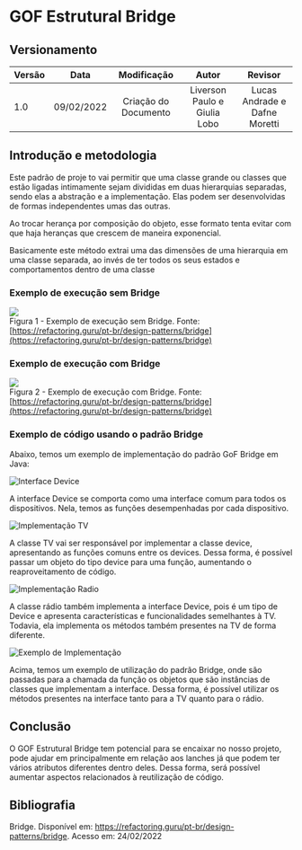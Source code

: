 # GOF Estrutural Bridge

## Versionamento

| Versão | Data       | Modificação          | Autor                        |Revisor|
| ------ | :--------: | :------------------: | :--------------------------: | :---: |
| 1.0    | 09/02/2022 | Criação do Documento | Liverson Paulo e Giulia Lobo | Lucas Andrade e Dafne Moretti |

## Introdução e metodologia

Este padrão de proje to vai permitir que uma classe grande ou classes que estão ligadas intimamente sejam divididas em duas hierarquias separadas, sendo elas a abstração e a implementação. Elas podem ser  desenvolvidas de formas independentes umas das outras.

Ao trocar herança por composição do objeto, esse formato tenta evitar com que haja heranças que crescem de maneira exponencial.

Basicamente este método extrai uma das dimensões de uma hierarquia em uma classe separada, ao invés de ter todos os seus estados e comportamentos dentro de uma classe

### Exemplo de execução sem Bridge

![](../../assets/images/bridgept1.png)
</br> Figura 1 - Exemplo de execução sem Bridge. Fonte: [https://refactoring.guru/pt-br/design-patterns/bridge](https://refactoring.guru/pt-br/design-patterns/bridge)

### Exemplo de execução com Bridge

![](../../assets/images/bridgept2.png)
</br> Figura 2 - Exemplo de execução com Bridge. Fonte: [https://refactoring.guru/pt-br/design-patterns/bridge](https://refactoring.guru/pt-br/design-patterns/bridge)

### Exemplo de código usando o padrão Bridge

Abaixo, temos um exemplo de implementação do padrão GoF Bridge em Java:

![Interface Device](../../assets/images/deviceInterface.png)

A interface Device se comporta como uma interface comum para todos os dispositivos. Nela, temos as funções desempenhadas por cada dispositivo.

![Implementação TV](../../assets/images/tvImplementation.png)

A classe TV vai ser responsável por implementar a classe device, apresentando as funções comuns entre os devices. Dessa forma, é possível passar um objeto do tipo device para uma função, aumentando o reaproveitamento de código.

![Implementação Radio](../../assets/images/radioImplementation.png)

A classe rádio também implementa a interface Device, pois é um tipo de Device e apresenta características e funcionalidades semelhantes à TV. Todavia, ela implementa os métodos também presentes na TV de forma diferente. 

![Exemplo de Implementação](../../assets/images/implementationExample.png)

Acima, temos um exemplo de utilização do padrão Bridge, onde são passadas para a chamada da função os objetos que são instâncias de classes que implementam a interface. Dessa forma, é possível utilizar os métodos presentes na interface tanto para a TV quanto para o rádio.

## Conclusão

O GOF Estrutural Bridge tem potencial para se encaixar no nosso projeto, pode ajudar em principalmente em relação aos lanches já que podem ter vários atributos diferentes dentro deles. Dessa forma, será possível aumentar aspectos relacionados à reutilização de código.

## Bibliografia

Bridge. Disponível em: https://refactoring.guru/pt-br/design-patterns/bridge. Acesso em: 24/02/2022